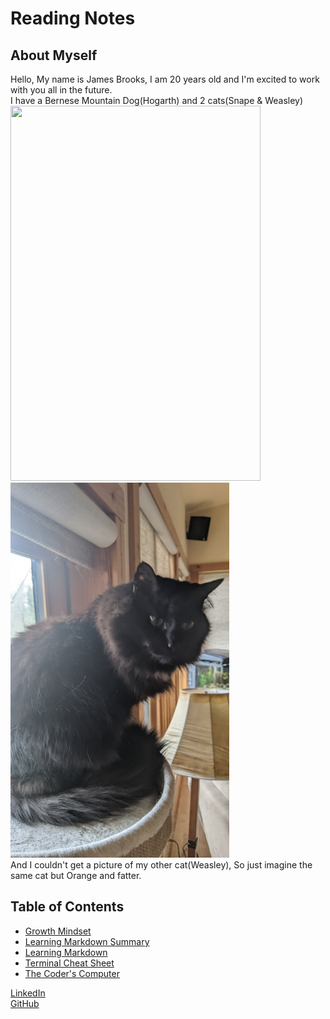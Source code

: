 # Reading Notes

## About Myself<br>
Hello, My name is James Brooks, I am 20 years old and I'm excited to work with you all in the future.<br>
I have a Bernese Mountain Dog(Hogarth) and 2 cats(Snape & Weasley)<br>
<img src="PXL_20220124_222637381.jpg" width="400" height="600">
<img src="PXL_20220124_222656582.jpg" width="350" height="600"><br>
And I couldn't get a picture of my other cat(Weasley), So just imagine the same cat but Orange and fatter.

## Table of Contents

- [Growth Mindset](https://jamesbrooks01.github.io/reading-notes/GrowthMindset)
- [Learning Markdown Summary](https://jamesbrooks01.github.io/reading-notes/LearningMarkdownSummary)
- [Learning Markdown](https://jamesbrooks01.github.io/reading-notes/LearningMarkdown) 
- [Terminal Cheat Sheet](https://jamesbrooks01.github.io/reading-notes/TerminalCheatSheet) 
- [The Coder's Computer](https://jamesbrooks01.github.io/reading-notes/TheCoder'sComputer)  

[LinkedIn](https://www.linkedin.com/in/james-brooks-8270b3170/)<br>
[GitHub](https://github.com/JamesBrooks01)<br>
